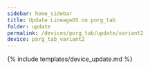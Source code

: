 ```yaml
---
sidebar: home_sidebar
title: Update LineageOS on porg_tab
folder: update
permalink: /devices/porg_tab/update/variant2
device: porg_tab_variant2
---
```

{% include templates/device_update.md %}
